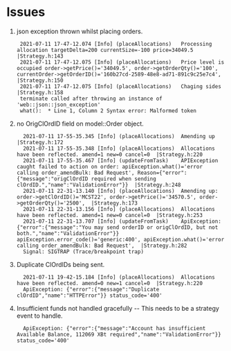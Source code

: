 # Issues
1. json exception thrown whilst placing orders.

        2021-07-11 17-47-12.074 [Info] (placeAllocations) 	Processing allocation targetDelta=200 currentSize=-100 price=34049.5  |Strategy.h:143
        2021-07-11 17-47-12.075 [Info] (placeAllocations) 	Price level is occupied order->getPrice()='34049.5', order->getOrderQty()='100', currentOrder->getOrderID()='160b27cd-2589-48e8-ad71-891c9c25e7c4',  |Strategy.h:150
        2021-07-11 17-47-12.075 [Info] (placeAllocations) 	Chaging sides |Strategy.h:158
        terminate called after throwing an instance of 'web::json::json_exception'
        what():  * Line 1, Column 2 Syntax error: Malformed token

2. no OrigClOrdID field on model::Order object.

         2021-07-11 17-55-35.345 [Info] (placeAllocations) 	Amending up |Strategy.h:172
         2021-07-11 17-55-35.348 [Info] (placeAllocations) 	Allocations have been reflected. amend=1 new=0 cancel=0  |Strategy.h:220
         2021-07-11 17-55-35.467 [Info] (updateFromTask) 	APIException caught failed to action on order: apiException.what()='error calling order_amendBulk: Bad Request', Reason={"error":{"message":"origClOrdID required when sending clOrdID.","name":"ValidationError"}}  |Strategy.h:248
         2021-07-11 22-31-13.140 [Info] (placeAllocations) 	Amending up: order->getClOrdID()='MCST22', order->getPrice()='34570.5', order->getOrderQty()='2500',  |Strategy.h:173
         2021-07-11 22-31-13.156 [Info] (placeAllocations) 	Allocations have been reflected. amend=1 new=0 cancel=0  |Strategy.h:253
         2021-07-11 22-31-13.707 [Info] (updateFromTask) 	ApiException: {"error":{"message":"You may send orderID or origClOrdID, but not both.","name":"ValidationError"}} apiException.error_code()='generic:400', apiException.what()='error calling order_amendBulk: Bad Request',  |Strategy.h:282
         Signal: SIGTRAP (Trace/breakpoint trap)

3. Duplicate ClOrdIDs being sent.
         
         2021-07-11 19-42-15.184 [Info] (placeAllocations) 	Allocations have been reflected. amend=0 new=1 cancel=0  |Strategy.h:220
         ApiException: {"error":{"message":"Duplicate clOrdID","name":"HTTPError"}} status_code='400'

4. Insufficient funds not handled gracefully -- This needs to be a strategy event to handle.

         ApiException: {"error":{"message":"Account has insufficient Available Balance, 112069 XBt required","name":"ValidationError"}} status_code='400'
